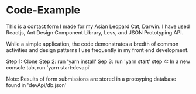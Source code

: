 # Code-Example

This is a contact form I made for my Asian Leopard Cat, Darwin. I have used Reactjs, Ant Design Component Library, Less, and JSON Prototyping API.

While a simple application, the code demonstrates a bredth of common activities and design patterns I use frequently in my front end development.

Step 1: Clone
Step 2: run 'yarn install'
Sep 3: run 'yarn start'
step 4: In a new console tab, run 'yarn start:devapi'

Note: Results of form submissions are stored in a protoyping database found in 'devApi/db.json'


